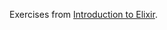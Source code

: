 Exercises from [Introduction to Elixir](https://www.youtube.com/watch?v=a-off4Vznjs&feature=youtu.be).
